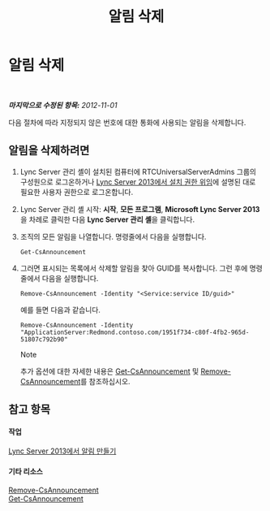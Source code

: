 ﻿---
title: 알림 삭제
TOCTitle: 알림 삭제
ms:assetid: 26ea7149-4470-4c22-9bab-8a4065aca44e
ms:mtpsurl: https://technet.microsoft.com/ko-kr/library/JJ687998(v=OCS.15)
ms:contentKeyID: 49885689
ms.date: 08/10/2015
mtps_version: v=OCS.15
ms.translationtype: HT
---

# 알림 삭제

 

_**마지막으로 수정된 항목:** 2012-11-01_

다음 절차에 따라 지정되지 않은 번호에 대한 통화에 사용되는 알림을 삭제합니다.

## 알림을 삭제하려면

1.  Lync Server 관리 셸이 설치된 컴퓨터에 RTCUniversalServerAdmins 그룹의 구성원으로 로그온하거나 [Lync Server 2013에서 설치 권한 위임](lync-server-2013-delegate-setup-permissions.md)에 설명된 대로 필요한 사용자 권한으로 로그온합니다.

2.  Lync Server 관리 셸 시작: **시작**, **모든 프로그램**, **Microsoft Lync Server 2013**을 차례로 클릭한 다음 **Lync Server 관리 셸**을 클릭합니다.

3.  조직의 모든 알림을 나열합니다. 명령줄에서 다음을 실행합니다.
    
        Get-CsAnnouncement

4.  그러면 표시되는 목록에서 삭제할 알림을 찾아 GUID를 복사합니다. 그런 후에 명령줄에서 다음을 실행합니다.
    
        Remove-CsAnnouncement -Identity "<Service:service ID/guid>" 
    
    예를 들면 다음과 같습니다.
    
        Remove-CsAnnouncement -Identity "ApplicationServer:Redmond.contoso.com/1951f734-c80f-4fb2-965d-51807c792b90"
    

    > [!NOTE]
    > 추가 옵션에 대한 자세한 내용은 <A href="https://docs.microsoft.com/en-us/powershell/module/skype/Get-CsAnnouncement">Get-CsAnnouncement</A> 및 <A href="https://docs.microsoft.com/en-us/powershell/module/skype/Remove-CsAnnouncement">Remove-CsAnnouncement</A>를 참조하십시오.



## 참고 항목

#### 작업

[Lync Server 2013에서 알림 만들기](lync-server-2013-create-an-announcement.md)  

#### 기타 리소스

[Remove-CsAnnouncement](https://docs.microsoft.com/en-us/powershell/module/skype/Remove-CsAnnouncement)  
[Get-CsAnnouncement](https://docs.microsoft.com/en-us/powershell/module/skype/Get-CsAnnouncement)


